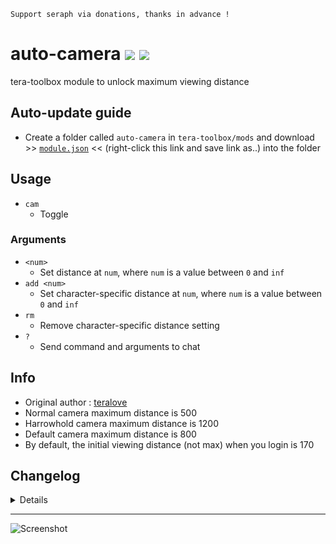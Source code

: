 ```
Support seraph via donations, thanks in advance !
```

# auto-camera [![](https://img.shields.io/badge/paypal-donate-333333.svg?colorA=0070BA&colorB=333333)](https://www.paypal.me/seraphinush) [![](https://img.shields.io/badge/patreon-pledge-333333.svg?colorA=F96854&colorB=333333)](https://www.patreon.com/seraphinush)

tera-toolbox module to unlock maximum viewing distance

## Auto-update guide
- Create a folder called `auto-camera` in `tera-toolbox/mods` and download >> [`module.json`](https://raw.githubusercontent.com/ylennia-archives/auto-camera/master/module.json) << (right-click this link and save link as..) into the folder

## Usage
- `cam`
  - Toggle

### Arguments
- `<num>`
  - Set distance at `num`, where `num` is a value between `0` and `inf`
- `add <num>`
  - Set character-specific distance at `num`, where `num` is a value between `0` and `inf`
- `rm`
  - Remove character-specific distance setting
- `?`
  - Send command and arguments to chat

## Info
- Original author : [teralove](https://github.com/teralove)
- Normal camera maximum distance is 500
- Harrowhold camera maximum distance is 1200
- Default camera maximum distance is 800
- By default, the initial viewing distance (not max) when you login is 170

## Changelog
<details>

    2.04
    - changed `help` option to `?` option
    2.03
    - changed `usage` option to `help` option
    2.02
    - Added `usage` option
    2.01
    - Removed hot-reload support
    - Archived module
    2.00
    - Update module as class export
    1.54
    - Reinstated `tera-game-state`
    1.53
    - Added settings-migrator support
    - Removed `set` option
    1.52
    - Removed `tera-game-state` usage
    1.51
    - Add hot-reload support
    1.50
    - Updated for caali-proxy-nextgen
    1.49
    - Removed `camera` from name space
    - Forced hardcoded config update
    - Added `add` option
    - Added `rm` option
    - Added `set` option
    1.48
    - Removed `Command` require()
    - Updated to `mod.command`
    1.47
    - Removed font color bloat
    1.46
    - Added auto-update support
    - Refactored config file
    -- Added `enable`
    -- Added `defaultDistance`
    1.45
    - Updated name and font color
    1.44
    - Updated code aesthetics
    1.43
    - Updated code
    - Added string function
    1.42
    - Updated code aesthetics
    1.41
    - Updated code aesthetics
    1.31
    - Updated code
    1.30
    - Updated code
    - Removed protocol version restriction
    1.21
    - Added `Command` dependency
    - Removed slash support
    1.20
    - Initial Fork
    1.1.0
    - Changed command to require exclamation prefix '!'
    - Added slash support

</details>

---
![Screenshot](http://i.imgur.com/LzxGSgm.jpg)